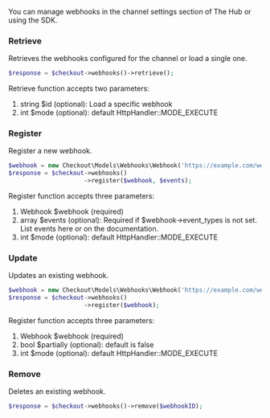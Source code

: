 You can manage webhooks in the channel settings section of The Hub or using the SDK.

### Retrieve
Retrieves the webhooks configured for the channel or load a single one.

```php
$response = $checkout->webhooks()->retrieve();
```

Retrieve function accepts two parameters:

1. string $id (optional): Load a specific webhook
2. int $mode (optional): default HttpHandler::MODE_EXECUTE


### Register
Register a new webhook.

```php
$webhook = new Checkout\Models\Webhooks\Webhook('https://example.com/webhooks/inbound');
$response = $checkout->webhooks()
                     ->register($webhook, $events);
```

Register function accepts three parameters:

1. Webhook $webhook (required)
2. array $events (optional): Required if $webhook->event_types is not set. List events here or on the documentation.
3. int $mode (optional): default HttpHandler::MODE_EXECUTE


### Update
Updates an existing webhook.

```php
$webhook = new Checkout\Models\Webhooks\Webhook('https://example.com/webhooks/inbound', $webhookID);
$response = $checkout->webhooks()
                     ->register($webhook);
```

Register function accepts three parameters:

1. Webhook $webhook (required)
2. bool $partially (optional): default is false
3. int $mode (optional): default HttpHandler::MODE_EXECUTE


### Remove
Deletes an existing webhook.

```php
$response = $checkout->webhooks()->remove($webhookID);
```